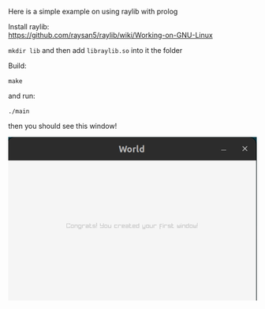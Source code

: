 Here is a simple example on using raylib with prolog

Install raylib:  
https://github.com/raysan5/raylib/wiki/Working-on-GNU-Linux

`mkdir lib`
 and then add `libraylib.so` into it the folder

Build:
```
make 
```
and run:
```
./main
```
then you should see this window!  

![alt text](raylib_swi-prolog.png "Title")